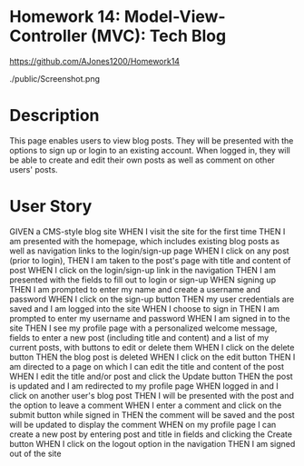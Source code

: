# Homework 14: Model-View-Controller (MVC): Tech Blog

https://github.com/AJones1200/Homework14

./public/Screenshot.png

# Description
This page enables users to view blog posts. They will be presented with the options to sign up or login to an existing account. When logged in, they will be able to create and edit their own posts as well as comment on other users' posts. 

# User Story 
GIVEN a CMS-style blog site
WHEN I visit the site for the first time
THEN I am presented with the homepage, which includes existing blog posts as well as navigation links to the login/sign-up page
WHEN I click on any post (prior to login), 
THEN I am taken to the post's page with title and content of post
WHEN I click on the login/sign-up link in the navigation
THEN I am presented with the fields to fill out to login or sign-up
WHEN signing up
THEN I am prompted to enter my name and create a username and password
WHEN I click on the sign-up button
THEN my user credentials are saved and I am logged into the site
WHEN I choose to sign in
THEN I am prompted to enter my username and password
WHEN I am signed in to the site
THEN I see my profile page with a personalized welcome message, fields to enter a new post (including title and content) and a list of my current posts, with buttons to edit or delete them
WHEN I click on the delete button 
THEN the blog post is deleted
WHEN I click on the edit button
THEN I am directed to a page on which I can edit the title and content of the post
WHEN I edit the title and/or post and click the Update button
THEN the post is updated and I am redirected to my profile page 
WHEN logged in and I click on another user's blog post
THEN I will be presented with the post and the option to leave a comment
WHEN I enter a comment and click on the submit button while signed in
THEN the comment will be saved and the post will be updated to display the comment
WHEN on my profile page I can create a new post by entering post and title in fields and clicking the Create button
WHEN I click on the logout option in the navigation
THEN I am signed out of the site
